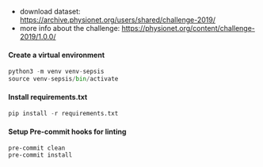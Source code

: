 - download dataset: https://archive.physionet.org/users/shared/challenge-2019/
- more info about the challenge: https://physionet.org/content/challenge-2019/1.0.0/

#### Create a virtual environment

```python
python3 -m venv venv-sepsis
source venv-sepsis/bin/activate
```

#### Install requirements.txt

```python
pip install -r requirements.txt
```

#### Setup Pre-commit hooks for linting
```
pre-commit clean
pre-commit install
```
